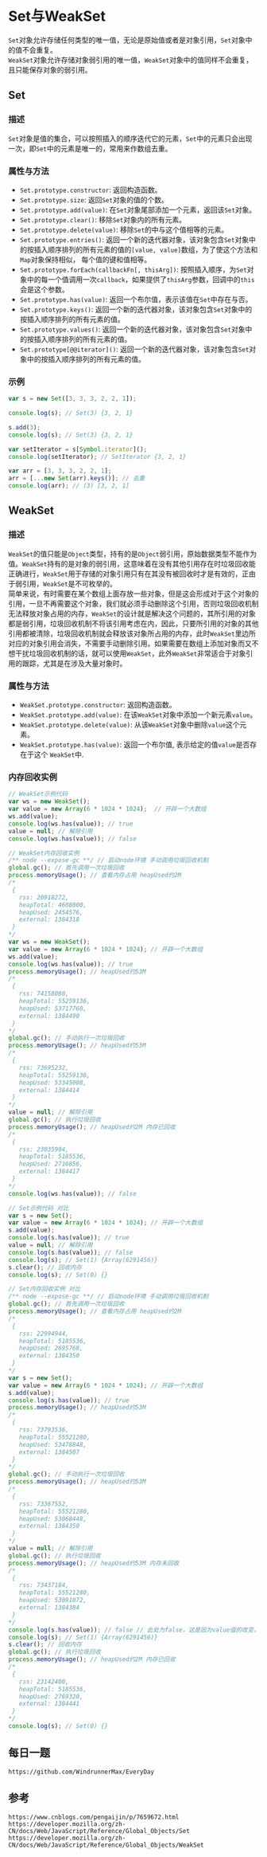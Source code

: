 # Set与WeakSet
`Set`对象允许存储任何类型的唯一值，无论是原始值或者是对象引用，`Set`对象中的值不会重复。  
`WeakSet`对象允许存储对象弱引用的唯一值，`WeakSet`对象中的值同样不会重复，且只能保存对象的弱引用。

## Set
### 描述
`Set`对象是值的集合，可以按照插入的顺序迭代它的元素，`Set`中的元素只会出现一次，即`Set`中的元素是唯一的，常用来作数组去重。

### 属性与方法
* `Set.prototype.constructor`: 返回构造函数。
* `Set.prototype.size`: 返回`Set`对象的值的个数。
* `Set.prototype.add(value)`: 在`Set`对象尾部添加一个元素，返回该`Set`对象。
* `Set.prototype.clear()`: 移除`Set`对象内的所有元素。
* `Set.prototype.delete(value)`: 移除`Set`的中与这个值相等的元素。
* `Set.prototype.entries()`: 返回一个新的迭代器对象，该对象包含`Set`对象中的按插入顺序排列的所有元素的值的`[value, value]`数组，为了使这个方法和`Map`对象保持相似， 每个值的键和值相等。
* `Set.prototype.forEach(callbackFn[, thisArg])`: 按照插入顺序，为`Set`对象中的每一个值调用一次`callback`，如果提供了`thisArg`参数，回调中的`this`会是这个参数。
* `Set.prototype.has(value)`: 返回一个布尔值，表示该值在`Set`中存在与否。
* `Set.prototype.keys()`: 返回一个新的迭代器对象，该对象包含`Set`对象中的按插入顺序排列的所有元素的值。
* `Set.prototype.values()`: 返回一个新的迭代器对象，该对象包含`Set`对象中的按插入顺序排列的所有元素的值。
* `Set.prototype[@@iterator]()`: 返回一个新的迭代器对象，该对象包含`Set`对象中的按插入顺序排列的所有元素的值。

### 示例

```javascript
var s = new Set([3, 3, 3, 2, 2, 1]);

console.log(s); // Set(3) {3, 2, 1}

s.add(3);
console.log(s); // Set(3) {3, 2, 1}

var setIterator = s[Symbol.iterator]();
console.log(setIterator); // SetIterator {3, 2, 1}

var arr = [3, 3, 3, 2, 2, 1];
arr = [...new Set(arr).keys()]; // 去重
console.log(arr); // (3) [3, 2, 1]
```
## WeakSet

### 描述
`WeakSet`的值只能是`Object`类型，持有的是`Object`弱引用，原始数据类型不能作为值。`WeakSet`持有的是对象的弱引用，这意味着在没有其他引用存在时垃圾回收能正确进行，`WeakSet`用于存储的对象引用只有在其没有被回收时才是有效的，正由于弱引用，`WeakSet`是不可枚举的。  
简单来说，有时需要在某个数组上面存放一些对象，但是这会形成对于这个对象的引用，一旦不再需要这个对象，我们就必须手动删除这个引用，否则垃圾回收机制无法释放对象占用的内存，`WeakSet`的设计就是解决这个问题的，其所引用的对象都是弱引用，垃圾回收机制不将该引用考虑在内，因此，只要所引用的对象的其他引用都被清除，垃圾回收机制就会释放该对象所占用的内存，此时`WeakSet`里边所对应的对象引用会消失，不需要手动删除引用。如果需要在数组上添加对象而又不想干扰垃圾回收机制的话，就可以使用`WeakSet`，此外`WeakSet`非常适合于对象引用的跟踪，尤其是在涉及大量对象时。

### 属性与方法
* `WeakSet.prototype.constructor`: 返回构造函数。
* `WeakSet.prototype.add(value)`:  在该`WeakSet`对象中添加一个新元素`value`。
* `WeakSet.prototype.delete(value)`: 从该`WeakSet`对象中删除`value`这个元素。
* `WeakSet.prototype.has(value)`: 返回一个布尔值, 表示给定的值`value`是否存在于这个 `WeakSet`中.

### 内存回收实例
```javascript
// WeakSet示例代码
var ws = new WeakSet();
var value = new Array(6 * 1024 * 1024);  // 开辟一个大数组 
ws.add(value);
console.log(ws.has(value)); // true
value = null; // 解除引用
console.log(ws.has(value)); // false
```
```javascript
// WeakSet内存回收实例
/** node --expose-gc **/ // 启动node环境 手动调用垃圾回收机制
global.gc(); // 首先调用一次垃圾回收
process.memoryUsage(); // 查看内存占用 heapUsed约2M
/*
 {
   rss: 20918272,
   heapTotal: 4608000,
   heapUsed: 2454576,
   external: 1384318
 }
*/
var ws = new WeakSet();
var value = new Array(6 * 1024 * 1024); // 开辟一个大数组 
ws.add(value);
console.log(ws.has(value)); // true
process.memoryUsage(); // heapUsed约53M
/*
 {
   rss: 74158080,
   heapTotal: 55259136,
   heapUsed: 53717760,
   external: 1384490
 }
*/
global.gc(); // 手动执行一次垃圾回收
process.memoryUsage(); // heapUsed约53M
/*
 {
   rss: 73695232,
   heapTotal: 55259136,
   heapUsed: 53345008,
   external: 1384414
 }
*/
value = null; // 解除引用
global.gc(); // 执行垃圾回收
process.memoryUsage(); // heapUsed约2M 内存已回收
/*
 {
   rss: 23035904,
   heapTotal: 5185536,
   heapUsed: 2716856,
   external: 1384417
 }
*/
console.log(ws.has(value)); // false
```
```javascript
// Set示例代码 对比
var s = new Set();
var value = new Array(6 * 1024 * 1024); // 开辟一个大数组 
s.add(value);
console.log(s.has(value)); // true
value = null; // 解除引用
console.log(s.has(value)); // false
console.log(s); // Set(1) {Array(6291456)}
s.clear(); // 回收内存
console.log(s); // Set(0) {}
```
```javascript
// Set内存回收实例 对比
/** node --expose-gc **/ // 启动node环境 手动调用垃圾回收机制
global.gc(); // 首先调用一次垃圾回收
process.memoryUsage(); // 查看内存占用 heapUsed约2M
/*
 {
   rss: 22994944,
   heapTotal: 5185536,
   heapUsed: 2695768,
   external: 1384350
 }
*/
var s = new Set();
var value = new Array(6 * 1024 * 1024); // 开辟一个大数组 
s.add(value);
console.log(s.has(value)); // true
process.memoryUsage(); // heapUsed约53M
/*
 {
   rss: 73793536,
   heapTotal: 55521280,
   heapUsed: 53478848,
   external: 1384507
 }
*/
global.gc(); // 手动执行一次垃圾回收
process.memoryUsage(); // heapUsed约53M
/*
 {
   rss: 73367552,
   heapTotal: 55521280,
   heapUsed: 53068448,
   external: 1384350
 }
*/
value = null; // 解除引用
global.gc(); // 执行垃圾回收
process.memoryUsage(); // heapUsed约53M 内存未回收
/*
 {
   rss: 73437184,
   heapTotal: 55521280,
   heapUsed: 53091072,
   external: 1384384
 }
*/
console.log(s.has(value)); // false // 此处为false，这是因为value值的改变，而在这个Set实例对象中依然存在对 Array 的强引用，内存未回收
console.log(s); // Set(1) {Array(6291456)}
s.clear(); // 回收内存
global.gc(); // 执行垃圾回收
process.memoryUsage(); // heapUsed约2M 内存已回收
/*
 {
   rss: 23142400,
   heapTotal: 5185536,
   heapUsed: 2769320,
   external: 1384441
 }
*/
console.log(s); // Set(0) {}
```

## 每日一题

```
https://github.com/WindrunnerMax/EveryDay
```

## 参考

```
https://www.cnblogs.com/pengaijin/p/7659672.html
https://developer.mozilla.org/zh-CN/docs/Web/JavaScript/Reference/Global_Objects/Set
https://developer.mozilla.org/zh-CN/docs/Web/JavaScript/Reference/Global_Objects/WeakSet
```
